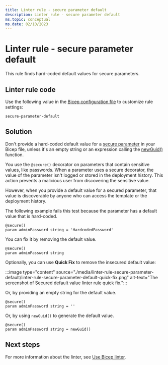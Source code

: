 ```yaml
---
title: Linter rule - secure parameter default
description: Linter rule - secure parameter default
ms.topic: conceptual
ms.date: 02/10/2023
---
```


# Linter rule - secure parameter default

This rule finds hard-coded default values for secure parameters.

## Linter rule code

Use the following value in the [Bicep configuration file](bicep-config-linter.md) to customize rule settings:

`secure-parameter-default`

## Solution

Don't provide a hard-coded default value for a [secure parameter](./parameters.md#secure-parameters) in your Bicep file, unless it's an empty string or an expression calling the [newGuid()](./bicep-functions-string.md#newguid) function.

You use the `@secure()` decorator on parameters that contain sensitive values, like passwords. When a parameter uses a secure decorator, the value of the parameter isn't logged or stored in the deployment history. This action prevents a malicious user from discovering the sensitive value.

However, when you provide a default value for a secured parameter, that value is discoverable by anyone who can access the template or the deployment history.

The following example fails this test because the parameter has a default value that is hard-coded.

```bicep
@secure()
param adminPassword string = 'HardcodedPassword'
```

You can fix it by removing the default value.

```bicep
@secure()
param adminPassword string
```

Optionally, you can use **Quick Fix** to remove the insecured default value:

:::image type="content" source="./media/linter-rule-secure-parameter-default/linter-rule-secure-parameter-default-quick-fix.png" alt-text="The screenshot of Secured default value linter rule quick fix.":::

Or, by providing an empty string for the default value.

```bicep
@secure()
param adminPassword string = ''
```

Or, by using `newGuid()` to generate the default value.

```bicep
@secure()
param adminPassword string = newGuid()
```

## Next steps

For more information about the linter, see [Use Bicep linter](./linter.md).
